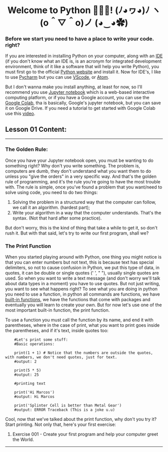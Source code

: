 <div align="center">
  
# Welcome to Python 🐍🐍🐍! (ﾉ◕ヮ◕)ﾉ ヽ(o＾▽＾o)ノ (◕‿◕✿)

</div>

### Before we start you need to have a place to write your code. right?

If you are interested in installing Python on your computer, along with an [IDE](https://en.wikipedia.org/wiki/Integrated_development_environment) (if you don't know what an IDE is, is an acronym  for integrated development environment, think of it like a software that will help you write Python), you must first go to the official [Python website](https://www.python.org/downloads/) and install it. Now for IDE's, I like to use [Pycharm](https://www.jetbrains.com/pycharm/) but you can use [VScode](https://code.visualstudio.com/download), or [Atom](https://atom.io/).

But I don't wanna make you install anything, at least for now, so I'll recommend you use [Jupyter notebook](https://jupyter.org/) which is a web-based interactive computing platform, or if you have a Google account, you can use the [Google Colab](https://colab.research.google.com/), tha is basically, Google's jupyter notebook, but you can save it on Google Drive. If you need a tutorial to get started with Google Colab use this [video](https://www.youtube.com/watch?v=RLYoEyIHL6A).

## Lesson 01 Content:

---

### The Golden Rule:

Once you have your Jupyter notebook open, you must be wanting to do something right? Why don't you write something. The problem is, computers are dumb, they don't understand what you want them to do unless you "give the orders" in a very specific way. And that's the golden rule of programming, and it's the rule you're going to have the most trouble with. The rule is simple, once you've found a problem that you want/need to solve using code, you need to do two things:
1. Solving the problem in a structured way that the computer can follow, we call it an algorithm. (hardest part);
2. Write your algorithm in a way that the computer understands. That's the syntax. (Not that hard after some practice).

But don't worry, this is the kind of thing that take a while to get it, so don't rush it. But with that said, let's try to write our first program, shall we?

### The Print Function

When you started playing around with Python, one thing you might notice is that you can enter numbers but not text, this is because text has special delimiters, so not to cause confusion in Python, we put this type of data, in quotes, it can be double or single quotes (' ', " "), usually single quotes are used. So when you want to write a text message (and don't worry we'll talk about data types in a moment) you have to use quotes. But not just writing, you want to see what happens right? To see what you are doing in python you need to use a function, in python all commands are functions, we have [built-in functions](https://docs.python.org/3/library/functions.html), we have the functions that come with packages and eventually you will learn to create your own. But for now let's use one of the most important built-in function, the print function.

To use a function you must call the function by its name, and end it with parentheses, where in the case of print, what you want to print goes inside the parentheses, and if it's text, inside quotes too:

        #Let's print some stuff:
        #Basic operations: 
        
        print(1 + 1) # Notice that the numbers are outside the quotes, with numbers, we don't need quotes, just for text.
        #output: 2
        
        print(5 * 5) 
        #output: 25
        
        #printing text
        
        print('Hi Marcos')
        #output: Hi Marcos
        
        print('Splinter Cell is better than Metal Gear')
        #output: ERROR Traceback (This is a joke u.u)

    
Cool, now that we've talked about the print function, why don't you try it? Start printing. Not only that, here's your first exercise:
1. Exercise 001 - Create your first program and help your computer greet the World.

---





















